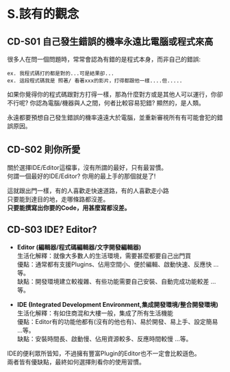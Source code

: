 # S.該有的觀念

## CD-S01 自己發生錯誤的機率永遠比電腦或程式來高
很多人在問一個問題時，常常會認為有錯的是程式本身，而非自己的錯誤:
```
ex. 我程式碼打的都是對的...可是結果卻...
ex. 這段程式碼我是 照著/ 看著xxx的影片，打得都跟他一樣....但.....
```
如果你覺得你的程式碼跟對方打得一樣，那為什麼對方或是其他人可以運行，你卻不行呢?
你認為電腦/機器與人之間，何者比較容易犯錯? 顯然的，是人類。

永遠都要預想自己發生錯誤的機率遠遠大於電腦，並重新審視所有有可能會犯的錯誤原因。

## CD-S02 則你所愛
關於選擇IDE/Editor這檔事，沒有所謂的最好，只有最習慣。  
何謂一個最好的IDE/Editor? 你用的最上手的那個就是了!  

這就跟出門一樣，有的人喜歡走快速道路，有的人喜歡走小路  
只要能到達目的地，走哪條路都沒差。  
**只要能撰寫出你要的Code，用甚麼寫都沒差。**

## CD-S03 IDE? Editor?
* **Editor (編輯器/程式碼編輯器/文字開發編輯器)**  
生活化解釋：就像大多數人的生活環境，需要甚麼都要自己出門買  
優點：通常都有支援Plugins、佔用空間小、便於編輯、啟動快速、反應快 ...等。  
缺點：開發環境建立較複雜、有些功能需要自己安裝、自動完成功能較差 ...等。  

* **IDE (Integrated Development Environment,集成開發環境/整合開發環境)**  
生活化解釋：有如住商混和大樓一般，集成了所有生活機能  
優點：Editor有的功能他都有(沒有的他也有)、易於開發、易上手、設定簡易 ...等。  
缺點：安裝時間長、啟動慢、佔用資源較多、反應時間較慢 ...等。  
  
IDE的便利眾所皆知，不過擁有豐富Plugin的Editor也不一定會比較遜色。  
兩者皆有優缺點，最終如何選擇則看你的使用習慣。